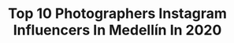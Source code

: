 ---
title: Top 10 Photographers Instagram Influencers In Medellín In 2020
description: >-
  Find top photographers Instagram influencers in Medellín in 2020. Most popular hashtags: #colombia #photography #medellin #photographer.
platform: Instagram
profiles:
  - username: "felipebohorquez"
    fullname: >-
      Felipe Bohorquez G.F.M
    location: "Colombia"
    followers: 59283
    engagement: 123
    commentsToLikes: 0.008778
    id: ck0w71qr2bbvc0i19gyj7q3os
    verified: false
    hashtags: "#couple, #sexy, #river, #bed"
  - username: "thomycast"
    fullname: >-
      T  H O M Y   C A S T A Ñ O
    location: "Colombia"
    followers: 16102
    engagement: 255
    commentsToLikes: 0.105315
    id: ck6txc6k7x0910j71y4itmjut
    verified: false
    hashtags: "#outfit, #aesthetics, #moda, #denim"
  - username: "alex_betancure"
    fullname: >-
      La Colombia de Alex 🇨🇴
    location: "Colombia"
    followers: 12448
    engagement: 984
    commentsToLikes: 0.034985
    id: ck14je4uxjve80i19d4ba64q6
    verified: false
    hashtags: "#idcolombia, #bestdestinations, #horaazul, #corregimiento"
  - username: "ferriveraruiz"
    fullname: >-
      Fernando Rivera
    location: "Colombia"
    followers: 41552
    engagement: 80
    commentsToLikes: 0.036316
    id: ck14k0520n1tm0i19mw92y2yp
    verified: false
    hashtags: "#actoral, #fashionista, #makeupideas, #cediel"
  - username: "ilmio_of"
    fullname: >-
      𝐀𝐍𝐀 𝐌𝐀𝐑𝐈𝐀 𝐁𝐎𝐍𝐈𝐋𝐋𝐀
    location: "Colombia"
    followers: 43222
    engagement: 362
    commentsToLikes: 0.059355
    id: ck6ub58fr7jg10j71j2v6lxuh
    verified: false
    hashtags: "#throwbackthursday, #blackhair, #december, #mybody"
  - username: "andresocampomp"
    fullname: >-
      Andres Ocampo Photographer™
    location: "Colombia"
    followers: 16574
    engagement: 205
    commentsToLikes: 0.063583
    id: ck8syjnb6l0lz0j785hle5jsk
    verified: false
    hashtags: "#chrismas, #babygirl, #yeyophotos, #nature"
  - username: "gatoriveroph"
    fullname: >-
      G A T O  R I V E R O
    location: "Colombia"
    followers: 55295
    engagement: 233
    commentsToLikes: 0.021461
    id: ck0u2grmpzyc40i19mnlykl42
    verified: false
    hashtags: "#lovers, #coronavirus, #cuarentena, #madrid"
  - username: "lucius.ph"
    fullname: >-
      ・ＬＵＣＩＵＳ • ＰＨ・
    location: "Colombia"
    followers: 2176
    engagement: 1502
    commentsToLikes: 0.049186
    id: ck5zknppsjtci0i149c4cckq6
    verified: false
    hashtags: "#lifestyle, #thinkverylittle, #colombia, #medellin"
  - username: "mariapaulamorenoc"
    fullname: >-
      Maria Paula Moreno Con
    location: "Colombia"
    followers: 23073
    engagement: 264
    commentsToLikes: 0.053806
    id: ck6ufpfq7ydyb0j718ltxu87e
    verified: false
    hashtags: "#girlaroundtheworld, #portraitphotography, #hairfit, #cuarentena"
  - username: "carolinajaramillomodel"
    fullname: >-
      Carolina Jaramillo C
    location: "Colombia"
    followers: 41693
    engagement: 172
    commentsToLikes: 0.029931
    id: ck0w4n86szey20i190mpvnhsj
    verified: false
    hashtags: "#picoftheday, #bonsens, #traveltheworld, #northenlights"
---